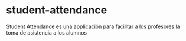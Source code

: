 # student-attendance
Student Attendance es una applicación para facilitar a los profesores la toma de asistencia a los alumnos
